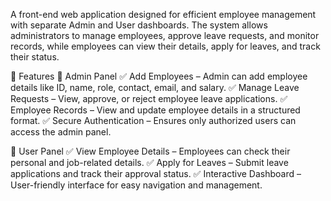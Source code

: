 A front-end web application designed for efficient employee management with separate Admin and User dashboards. The system allows administrators to manage employees, approve leave requests, and monitor records, while employees can view their details, apply for leaves, and track their status.

🚀 Features
🔹 Admin Panel
✅ Add Employees – Admin can add employee details like ID, name, role, contact, email, and salary.
✅ Manage Leave Requests – View, approve, or reject employee leave applications.
✅ Employee Records – View and update employee details in a structured format.
✅ Secure Authentication – Ensures only authorized users can access the admin panel.

🔹 User Panel
✅ View Employee Details – Employees can check their personal and job-related details.
✅ Apply for Leaves – Submit leave applications and track their approval status.
✅ Interactive Dashboard – User-friendly interface for easy navigation and management.

